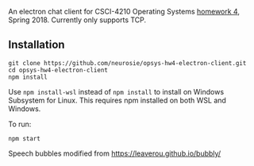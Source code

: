 An electron chat client for CSCI-4210 Operating Systems [homework 4](http://www.cs.rpi.edu/~goldsd/docs/csci4210-s18/os-hw4.pdf), Spring 2018. Currently only supports TCP.

## Installation

```
git clone https://github.com/neurosie/opsys-hw4-electron-client.git
cd opsys-hw4-electron-client
npm install
```
Use `npm install-wsl` instead of `npm install` to install on Windows Subsystem for Linux. This requires npm installed on both WSL and Windows.

To run:

```
npm start
```

Speech bubbles modified from https://leaverou.github.io/bubbly/
